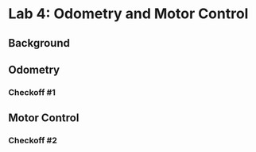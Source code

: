 # Lab 4: Odometry and Motor Control

## Background

## Odometry

### Checkoff #1

## Motor Control

### Checkoff #2